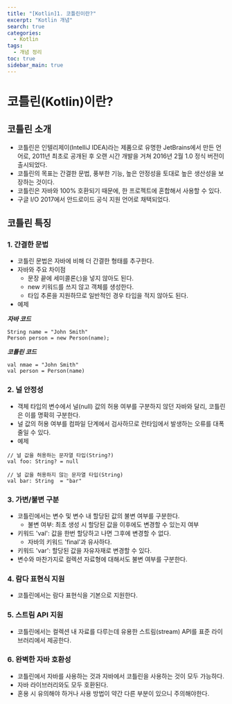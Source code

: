 ```yaml
---
title: "[Kotlin]1. 코틀린이란?"
excerpt: "Kotlin 개념"
search: true
categories:
  - Kotlin
tags:
  - 개념 정리
toc: true
sidebar_main: true
---
```


# 코틀린(Kotlin)이란?

## 코틀린 소개
- 코틀린은 인텔리제이(IntelliJ IDEA)라는 제품으로 유명한 JetBrains에서 만든 언어로, 2011년 최초로 공개된 후 오랜 시간 개발을 거쳐 2016년 2월
1.0 정식 버전이 출시되었다.
- 코틀린의 목표는 간결한 문법, 풍부한 기능, 높은 안정성을 토대로 높은 생산성을 보장하는 것이다.
- 코틀린은 자바와 100% 호환되기 때문에, 한 프로젝트에 혼합해서 사용할 수 있다.
- 구글 I/O 2017에서 안드로이드 공식 지원 언어로 채택되었다.

## 코틀린 특징
### 1. 간결한 문법
- 코틀린 문법은 자바에 비해 더 간결한 형태를 추구한다.
- 자바와 주요 차이점
  - 문장 끝에 세미콜론(;)을 넣지 않아도 된다.
  - new 키워드를 쓰지 않고 객체를 생성한다.
  - 타입 추론을 지원하므로 일반적인 경우 타입을 적지 않아도 된다.
- 예제

___자바 코드___

```
String name = "John Smith"
Person person = new Person(name);
```

___코틀린 코드___

```
val nmae = "John Smith"
val person = Person(name)
```

### 2. 널 안정성
- 객체 타입의 변수에서 널(null) 값의 허용 여부를 구분하지 않던 자바와 달리, 코틀린은 이를 명확히 구분한다.
- 널 값의 허용 여부를 컴파일 단계에서 검사하므로 런타임에서 발생하는 오류를 대폭 줄일 수 있다.
- 예제

```
// 널 값을 허용하는 문자열 타입(String?)
val foo: String? = null

// 널 값을 허용하지 않는 문자열 타입(String)
val bar: String  = "bar"
```

### 3. 가변/불변 구분
- 코틀린에서는 변수 및 변수 내 할당된 값의 불변 여부를 구분한다.
  - 불변 여부: 최초 생성 시 할당된 값을 이후에도 변경할 수 있는지 여부
- 키워드 'val': 값을 한번 할당하고 나면 그후에 변경할 수 없다.
  - 자바의 키워드 'final'과 유사하다.
- 키워드 'var': 할당된 값을 자유자재로 변경할 수 있다.
- 변수와 마찬가지로 컬렉션 자료형에 대해서도 불변 여부를 구분한다.

### 4. 람다 표현식 지원
- 코틀린에서는 람다 표현식을 기본으로 지원한다.

### 5. 스트림 API 지원
- 코틀린에서는 컬렉션 내 자료를 다루는데 유용한 스트림(stream) API를 표준 라이브러리에서 제공한다.

### 6. 완벽한 자바 호환성
- 코틀린에서 자바를 사용하는 것과 자바에서 코틀린을 사용하는 것이 모두 가능하다.
- 자바 라이브러리와도 모두 호환된다.
- 혼용 시 유의해야 하거나 사용 방법이 약간 다른 부분이 있으니 주의해야한다.
